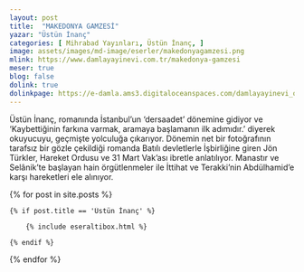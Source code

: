 ```yaml
---
layout: post
title:  "MAKEDONYA GAMZESİ"
yazar: "Üstün İnanç"
categories: [ Mihrabad Yayınları, Üstün İnanç, ]
image: assets/images/md-image/eserler/makedonyagamzesi.png
mlink: https://www.damlayayinevi.com.tr/makedonya-gamzesi
meser: true
blog: false
dolink: true
dolinkpage: https://e-damla.ams3.digitaloceanspaces.com/damlayayinevi_ornek_sayfalar/9786056725142/index.html
---
```


Üstün İnanç, romanında İstanbul’un ‘dersaadet’ dönemine gidiyor ve ‘Kaybettiğinin farkına varmak, aramaya başlamanın ilk adımıdır.’ diyerek okuyucuyu, geçmişte yolculuğa çıkarıyor. Dönemin net bir fotoğrafının tarafsız bir gözle çekildiği romanda Batılı devletlerle İşbirliğine giren Jön Türkler, Hareket Ordusu ve 31 Mart Vak’ası ibretle anlatılıyor.
Manastır ve Selânik’te başlayan hain örgütlenmeler ile İttihat ve Terakki’nin Abdülhamid’e karşı hareketleri ele alınıyor.



{% for post in site.posts %}

    {% if post.title == 'Üstün İnanç' %}

        {% include eseraltibox.html %}

    {% endif %}

{% endfor %}
